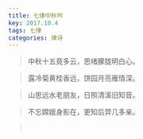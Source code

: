 ```yaml
---
title: 七律中秋吟
key: 2017.10.4
tags: 七律
categories: 律诗
---
```


<blockquote class="blockquote-center">中秋十五竟多云，思绪朦胧明白心。
</blockquote>
<blockquote class="blockquote-center">露冷菊黄桂香远，饼园月亮雁情深。
</blockquote>
<blockquote class="blockquote-center">山思远水老朋友，日照清溪旧知音。
</blockquote>
<blockquote class="blockquote-center">不忘嫦娥身影在，更知后羿几多亲。
</blockquote>
<blockquote class="blockquote-center"></br>
</blockquote>
